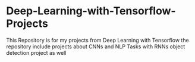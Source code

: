 # Deep-Learning-with-Tensorflow-Projects
This Repository is  for my projects from Deep Learning with Tensorflow 
the repository include projects about CNNs and NLP Tasks with RNNs
object detection project as well

